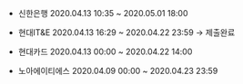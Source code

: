 - 신한은행  2020.04.13 10:35 ~ 2020.05.01 18:00

- 현대IT&E  2020.04.13 16:29 ~ 2020.04.22 23:59 -> 제출완료

- 현대카드  2020.04.13 00:00 ~ 2020.04.22 14:00 

- 노아에이티에스  2020.04.09 00:00 ~ 2020.04.23 23:59
